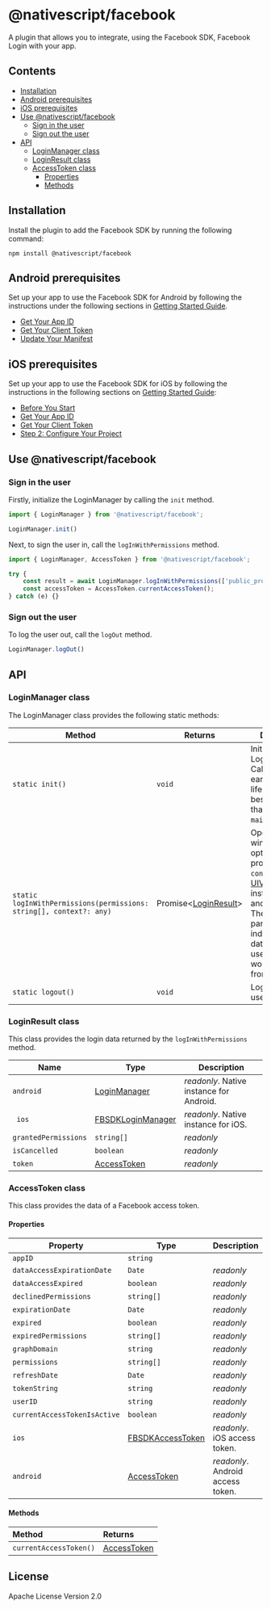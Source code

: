 # @nativescript/facebook

A plugin that allows you to integrate, using the Facebook SDK, Facebook Login with your app.

## Contents
* [Installation](#installation)
* [Android prerequisites](#android-prerequisites)
* [iOS prerequisites](#ios-prerequisites)
* [Use @nativescript/facebook](#use-nativescriptfacebook)
	* [Sign in the user](#sign-in-the-user)
	* [Sign out the user](#sign-out-the-user)
* [API](#api)
	* [LoginManager class](#loginmanager-class)
	* [LoginResult class](#loginresult-class)
	* [AccessToken class](#accesstoken-class)
		* [Properties](#properties)
		* [Methods](#methods)

## Installation

Install the plugin to add the Facebook SDK by running the following command:

```cli
npm install @nativescript/facebook
```

## Android prerequisites

Set up your app to use the Facebook SDK for Android by following the instructions under the following sections in [Getting Started Guide](https://developers.facebook.com/docs/android/getting-started/). 

- [Get Your App ID](https://developers.facebook.com/docs/android/getting-started#app-id)
- [Get Your Client Token](https://developers.facebook.com/docs/android/getting-started#client-token)
- [Update Your Manifest](https://developers.facebook.com/docs/android/getting-started/#add-app_id)

## iOS prerequisites

Set up your app to use the Facebook SDK for iOS by following the instructions in the following sections on [Getting Started Guide](https://developers.facebook.com/docs/ios/getting-started#getting-started-with-the-facebook-sdk-for-ios):

- [Before You Start](https://developers.facebook.com/docs/ios/getting-started#before-you-start)
- [Get Your App ID](https://developers.facebook.com/docs/ios/getting-started#app-id)
- [Get Your Client Token](https://developers.facebook.com/docs/ios/getting-started#client-token)
- [Step 2: Configure Your Project](https://developers.facebook.com/docs/ios/getting-started#configure-your-project)

## Use @nativescript/facebook

### Sign in the user

Firstly, initialize the LoginManager by calling the `init` method.

```ts
import { LoginManager } from '@nativescript/facebook';

LoginManager.init() 
```
Next, to sign the user in, call the `logInWithPermissions` method. 
<!-- You can also use the Login Manager with custom UI to perform Login. -->
<!-- How? 👆🏼 -->

```ts
import { LoginManager, AccessToken } from '@nativescript/facebook';

try {
	const result = await LoginManager.logInWithPermissions(['public_profile']); // LoginResult
	const accessToken = AccessToken.currentAccessToken();
} catch (e) {}
```
### Sign out the user

To log the user out, call the `logOut` method.
```ts
LoginManager.logOut()
```

## API

### LoginManager class

The LoginManager class provides the following static methods:

| Method | Returns | Description |
|------|------|-------------|
| `static init()`| `void` | Initializes the LoginManager. Call this method early in the app lifecycle and the best place for that is the `main.ts` file.|
| `static logInWithPermissions(permissions: string[], context?: any)` | Promise<[LoginResult](#loginresult-class)>| Opens the login window in the optionally provided `context`(a [UIViewController](https://developer.apple.com/documentation/uikit/uiviewcontroller?language=objc) instance on iOS and an [Activity](https://developer.android.) The `permissions` parameter indicates the data about the user the app would like to get from Facebook. |
| `static logout()` | `void`| Logs out the user. |

### LoginResult class
This class provides the login data returned by the `logInWithPermissions` method.

| Name | Type | Description |
|------|------|-------------|
| `android` | [LoginManager](https://developers.facebook.com/docs/reference/android/current/class/LoginManager/) |_readonly_. Native instance for Android. |
| ` ios` |[FBSDKLoginManager](https://developers.facebook.com/docs/reference/ios/current/class/FBSDKLoginManager/)|_readonly_. Native instance for iOS.|
| `grantedPermissions`|`string[]`| _readonly_|
| `isCancelled`|`boolean`| _readonly_|
| `token`| [AccessToken](#accesstoken)| _readonly_|

### AccessToken class

This class provides the data of a Facebook access token.

#### Properties

| Property | Type| Description |
|------|-----|-------------|
| `appID` | `string`||
| `dataAccessExpirationDate` | `Date`|_readonly_|
| `dataAccessExpired` | `boolean` | _readonly_|
| `declinedPermissions`|`string[]`| _readonly_|
| `expirationDate`| `Date`| _readonly_|
| `expired`| `boolean`| _readonly_|
| `expiredPermissions`|`string[]`| _readonly_|
| `graphDomain` | `string` | _readonly_|
| `permissions`|`string[]`| _readonly_|
| `refreshDate`| `Date`| _readonly_|
| `tokenString` | `string`| _readonly_|
| `userID` | `string`| _readonly_|
| `currentAccessTokenIsActive` | `boolean` | _readonly_|
| `ios` | [FBSDKAccessToken](https://developers.facebook.com/docs/reference/ios/current/class/FBSDKAccessToken/)|_readonly_. iOS access token. |
| `android` | [AccessToken](https://developers.facebook.com/docs/reference/android/current/class/AccessToken/)|_readonly_. Android access token. |

#### Methods

| Method | Returns 
|:------|:-------
| `currentAccessToken()` | [AccessToken](#accesstoken-class) | A static method that returns an access token as an instance of the AccessToken class.|

## License

Apache License Version 2.0
